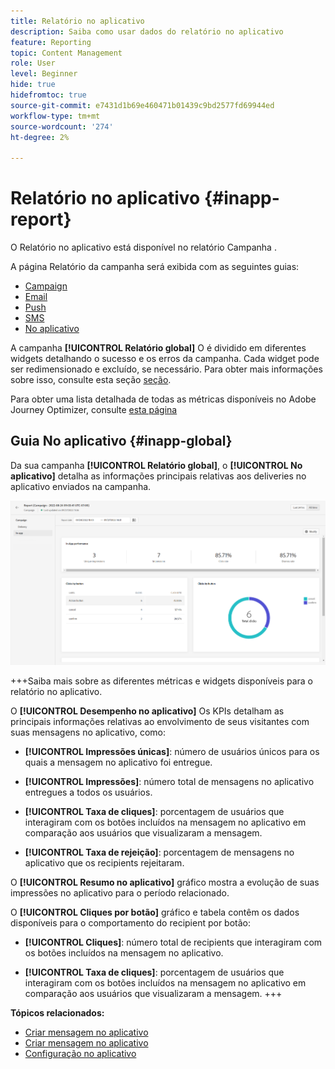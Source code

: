 ```yaml
---
title: Relatório no aplicativo
description: Saiba como usar dados do relatório no aplicativo
feature: Reporting
topic: Content Management
role: User
level: Beginner
hide: true
hidefromtoc: true
source-git-commit: e7431d1b69e460471b01439c9bd2577fd69944ed
workflow-type: tm+mt
source-wordcount: '274'
ht-degree: 2%

---
```



# Relatório no aplicativo {#inapp-report}

O Relatório no aplicativo está disponível no relatório Campanha .

A página Relatório da campanha será exibida com as seguintes guias:

* [Campaign](../reports/campaign-global-report.md#campaign-live)
* [Email](../reports/campaign-global-report.md#email-live)
* [Push](../reports/campaign-global-report.md#push-live)
* [SMS](../reports/campaign-global-report.md#sms-live)
* [No aplicativo](#in-app-global)

A campanha **[!UICONTROL Relatório global]** O é dividido em diferentes widgets detalhando o sucesso e os erros da campanha. Cada widget pode ser redimensionado e excluído, se necessário. Para obter mais informações sobre isso, consulte esta seção [seção](../reports/global-report.md#modify-dashboard).

Para obter uma lista detalhada de todas as métricas disponíveis no Adobe Journey Optimizer, consulte [esta página](../reports/global-report.md#list-of-components-global.md)

## Guia No aplicativo {#inapp-global}

Da sua campanha **[!UICONTROL Relatório global]**, o **[!UICONTROL No aplicativo]** detalha as informações principais relativas aos deliveries no aplicativo enviados na campanha.

![](assets/campaign_report_global_6.png)

+++Saiba mais sobre as diferentes métricas e widgets disponíveis para o relatório no aplicativo.

O **[!UICONTROL Desempenho no aplicativo]** Os KPIs detalham as principais informações relativas ao envolvimento de seus visitantes com suas mensagens no aplicativo, como:

* **[!UICONTROL Impressões únicas]**: número de usuários únicos para os quais a mensagem no aplicativo foi entregue.

* **[!UICONTROL Impressões]**: número total de mensagens no aplicativo entregues a todos os usuários.

* **[!UICONTROL Taxa de cliques]**: porcentagem de usuários que interagiram com os botões incluídos na mensagem no aplicativo em comparação aos usuários que visualizaram a mensagem.

* **[!UICONTROL Taxa de rejeição]**: porcentagem de mensagens no aplicativo que os recipients rejeitaram.

O **[!UICONTROL Resumo no aplicativo]** gráfico mostra a evolução de suas impressões no aplicativo para o período relacionado.

O **[!UICONTROL Cliques por botão]** gráfico e tabela contêm os dados disponíveis para o comportamento do recipient por botão:

* **[!UICONTROL Cliques]**: número total de recipients que interagiram com os botões incluídos na mensagem no aplicativo.

* **[!UICONTROL Taxa de cliques]**: porcentagem de usuários que interagiram com os botões incluídos na mensagem no aplicativo em comparação aos usuários que visualizaram a mensagem.
+++

**Tópicos relacionados:**

* [Criar mensagem no aplicativo](../in-app/create-in-app.md)
* [Criar mensagem no aplicativo](../in-app/design-in-app.md)
* [Configuração no aplicativo](../in-app/inapp-configuration.md)